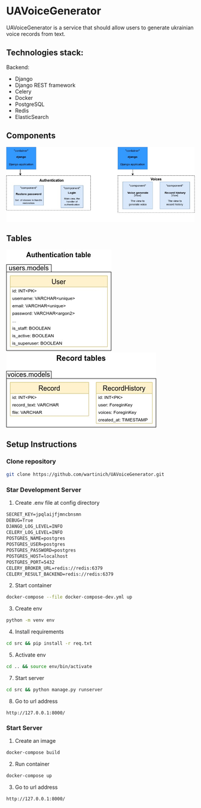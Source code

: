 # UAVoiceGenerator

UAVoiceGenerator is a service that should allow users to generate ukrainian voice records from text.

## **Technologies stack:** 
Backend:
* Django
* Django REST framework
* Celery
* Docker
* PostgreSQL
* Redis
* ElasticSearch

## **Components**
![image](.docs/images/django.jpg)

## **Tables**
![image](.docs/images/users.jpg) ![image](.docs/images/records.jpg) 

## **Setup Instructions**

### Clone repository

```bash
git clone https://github.com/wartinich/UAVoiceGenerator.git
```

### Star Development Server

1) Create .env file at config directory
```dotenv
SECRET_KEY=jpqlaijfjmncbnsmn
DEBUG=True
DJANGO_LOG_LEVEL=INFO
CELERY_LOG_LEVEL=INFO
POSTGRES_NAME=postgres
POSTGRES_USER=postgres
POSTGRES_PASSWORD=postgres
POSTGRES_HOST=localhost
POSTGRES_PORT=5432
CELERY_BROKER_URL=redis://redis:6379
CELERY_RESULT_BACKEND=redis://redis:6379
```
2) Start container
```bash
docker-compose --file docker-compose-dev.yml up
```
3) Create env
```bash
python -m venv env
```
4) Install requirements
```bash
cd src && pip install -r req.txt
```
5) Activate env
```bash
cd .. && source env/bin/activate
```
7) Start server
```bash
cd src && python manage.py runserver
```
8) Go to url address
```link
http://127.0.0.1:8000/
```


### Start Server

1) Create an image
```bash 
docker-compose build
```
2) Run container
```bash
docker-compose up
```
3) Go to url address
```link
http://127.0.0.1:8000/
```


